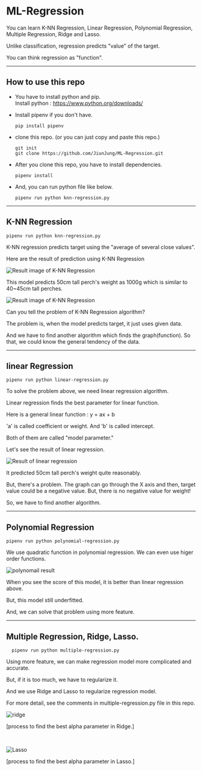 # ML-Regression

You can learn K-NN Regression, Linear Regression, Polynomial Regression, Multiple Regression, Ridge and Lasso.

Unlike classification, regression predicts "value" of the target. 

You can think regression as "function".

------------------------------------
## How to use this repo

- You have to install python and pip. <br/>
  Install python : <https://www.python.org/downloads/>

- Install pipenv if you don't have.

      pip install pipenv

- clone this repo. (or you can just copy and paste this repo.)

      git init
      git clone https://github.com/JiunJung/ML-Regression.git

- After you clone this repo, you have to install dependencies.

      pipenv install

- And, you can run python file like below.
      
      pipenv run python knn-regression.py


---------------

## K-NN Regression

    pipenv run python knn-regression.py

K-NN regression predicts target using the "average of several close values".

Here are the result of prediction using K-NN Regression

![Result image of K-NN Regression](/images/perch_50.jpg)

This model predicts 50cm tall perch's weight as 1000g which is similar to 40~45cm tall perches.

![Result image of K-NN Regression](/images/perch_100.jpg)

Can you tell the problem of K-NN Regression algorithm?

The problem is, when the model predicts target, it just uses given data.

And we have to find another algorithm which finds the graph(function). So that, we could know the general tendency of the data.

---------------------------------------

## linear Regression 

    pipenv run python linear-regression.py

To solve the problem above, we need linear regression algorithm.

Linear regression finds the best parameter for linear function. 

Here is a general linear function : y = ax + b

'a' is called coefficient or weight. And 'b' is called intercept.

Both of them are called "model parameter."

Let's see the result of linear regression.

![Result of linear regression](/images/linear-regression.jpg)

It predicted 50cm tall perch's weight quite reasonably.

But, there's a problem. The graph can go through the X axis and then, target value could be a negative value. But, there is no negative value for weight!

So, we have to find another algorithm.

------------------------

## Polynomial Regression

    pipenv run python polynomial-regression.py

We use quadratic function in polynomial regression. We can even use higer order functions.

![polynomail result](/images/polynomial.jpg)

When you see the score of this model, it is better than linear regression above. 

But, this model still underfitted.

And, we can solve that problem using more feature.

------------------

## Multiple Regression, Ridge, Lasso.

      pipenv run python multiple-regression.py


Using more feature, we can make regression model more complicated and accurate.

But, if it is too much, we have to regularize it.

And we use Ridge and Lasso to regularize regression model.

For more detail, see the comments in multiple-regression.py file in this repo.

![ridge](./images/ridge-best-alpha.jpg)

[process to find the best alpha parameter in Ridge.]

<br/>

![Lasso](./images/lasso.jpg)

[process to find the best alpha parameter in Lasso.]























